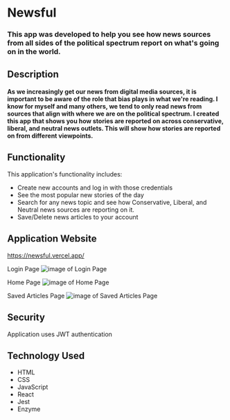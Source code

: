 # Newsful

### This app was developed to help you see how news sources from all sides of the political spectrum report on what's going on in the world.

## Description
#### As we increasingly get our news from digital media sources, it is important to be aware of the role that bias plays in what we're reading. I know for myself and many others, we tend to only read news from sources that align with where we are on the political spectrum. I created this app that shows you how stories are reported on across conservative, liberal, and neutral news outlets. This will show how stories are reported on from different viewpoints.

## Functionality

This application's functionality includes:

* Create new accounts and log in with those credentials
* See the most popular new stories of the day
* Search for any news topic and see how Conservative, Liberal, and Neutral news sources are reporting on it.
* Save/Delete news articles to your account


## Application Website
https://newsful.vercel.app/

 Login Page
![image of Login Page](https://i.ibb.co/y4KkYGN/Screenshot-2020-07-29-Newsful.png)

Home Page
![image of Home Page](https://i.ibb.co/nrNvPWt/Newsful-app.png)

Saved Articles Page
![image of Saved Articles Page](https://i.ibb.co/4FwMC5d/Screenshot-2020-07-29-Newsful-2.png)



## Security
Application uses JWT authentication

## Technology Used
* HTML
* CSS
* JavaScript
* React
* Jest
* Enzyme